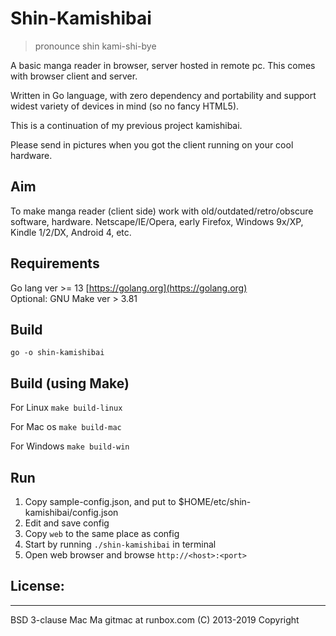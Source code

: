 # Shin-Kamishibai

> pronounce shin kami-shi-bye

A basic manga reader in browser, server hosted in remote pc. This comes with browser client and server.

Written in Go language, with zero dependency and portability and support widest variety of devices in mind (so no fancy HTML5).

This is a continuation of my previous project kamishibai.

Please send in pictures when you got the client running on your cool hardware.

## Aim

To make manga reader (client side) work with old/outdated/retro/obscure software, hardware. Netscape/IE/Opera, early Firefox, Windows 9x/XP, Kindle 1/2/DX, Android 4, etc.

## Requirements

Go lang ver >= 13 [https://golang.org](https://golang.org)  
Optional: GNU Make ver > 3.81

## Build

`go -o shin-kamishibai`

## Build (using Make)

For Linux
`make build-linux`

For Mac os
`make build-mac`

For Windows
`make build-win`

## Run

1. Copy sample-config.json, and put to \$HOME/etc/shin-kamishibai/config.json
2. Edit and save config
3. Copy `web` to the same place as config
4. Start by running `./shin-kamishibai` in terminal
5. Open web browser and browse `http://<host>:<port>`

## License:

---

BSD 3-clause
Mac Ma gitmac at runbox.com (C) 2013-2019 Copyright
